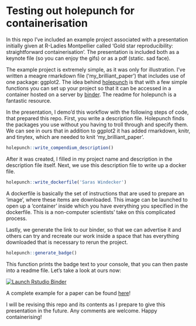 
<!-- README.md is generated from README.Rmd. Please edit that file -->

# Testing out holepunch for containerisation

In this repo I’ve included an example project associated with a
presentation initially given at R-Ladies Montpellier called ‘Gold star
reproducibility: straightforward containerisation’. The presentation is
included both as a keynote file (so you can enjoy the gifs) or as a pdf
(static. sad face).

The example project is extremely simple, as it was only for
illustration. I’ve written a meagre rmarkdown file
(‘my\_brilliant\_paper’) that includes use of one package: ggplot2.
The idea behind [holepunch](http://github.com/karthik/holepunch) is that
with a few simple functions you can set up your project so that it can
be accessed in a container hosted on a server by [binder](mybinder.org).
The readme for holepunch is a fantastic resource.

In the presentation, I demo’d this workflow with the following steps of
code, that prepared this repo. First, you write a description file.
Holepunch finds the packages you use without you having to troll through
and specify them. We can see in ours that in addition to ggplot2 it has added rmarkdown, knitr,
and tinytex, which are needed to knit ‘my\_brilliant\_paper’.

``` r
holepunch::write_compendium_description()
```

After it was created, I filled in my project name and description in the description file
itself. Next, we use this description file to write up a docker file.

``` r
holepunch::write_dockerfile('Saras Windecker')
```

A dockerfile is basically the set of instructions that are used to
prepare an ‘image’, where these items are downloaded. This image can be
launched to open up a ‘container’ inside which you have everything you
specified in the dockerfile. This is a non-computer scientists’ take on
this complicated process. 

Lastly, we generate the link to our binder, so that we can advertise it
and others can try and recreate our work inside a space that has
everything downloaded that is necessary to rerun the project.

``` r
holepunch::generate_badge()
```

This function prints the badge text to your console, that you can then
paste into a readme file. Let’s take a look at ours now:

[![Launch Rstudio
Binder](http://mybinder.org/badge.svg)](https://mybinder.org/v2/gh/smwindecker/holepunch_test/master?urlpath=rstudio)

A complete example for a paper can be found
[here](https://github.com/Lingtax/PMT-flu-2018)\!

I will be revising this repo and its contents as I prepare to give this
presentation in the future. Any comments are welcome. Happy
containerising!
